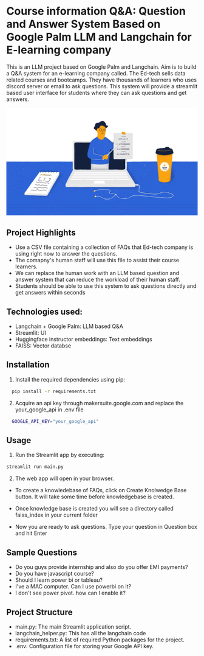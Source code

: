 
# Course information Q&A: Question and Answer System Based on Google Palm LLM and Langchain for E-learning company  

This is an LLM project based on Google Palm and Langchain. Aim is to build a Q&A system for an e-learning company called. The Ed-tech sells data related courses and bootcamps. They have thousands of learners who uses discord server or email to ask questions. This system will provide a streamlit based user interface for students where they can ask questions and get answers. 

![](ed-tech_banner.png)

## Project Highlights

- Use a CSV file containing a collection of FAQs that Ed-tech company is using right now to answer the questions. 
- The comapny's human staff will use this file to assist their course learners.
- We can replace the human work with an LLM based question and answer system that can reduce the workload of their human staff.
- Students should be able to use this system to ask questions directly and get answers within seconds

## Technologies used:
  - Langchain + Google Palm: LLM based Q&A
  - Streamlit: UI
  - Huggingface instructor embeddings: Text embeddings
  - FAISS: Vector databse

## Installation
1. Install the required dependencies using pip:

```bash
  pip install -r requirements.txt
```
2. Acquire an api key through makersuite.google.com and replace the your_google_api in .env file

```bash
  GOOGLE_API_KEY="your_google_api"
```
## Usage

1. Run the Streamlit app by executing:
```bash
streamlit run main.py

```

2. The web app will open in your browser.

- To create a knowledebase of FAQs, click on Create Knolwedge Base button. It will take some time before knowledgebase is created.

- Once knowledge base is created you will see a directory called faiss_index in your current folder

- Now you are ready to ask questions. Type your question in Question box and hit Enter

## Sample Questions
  - Do you guys provide internship and also do you offer EMI payments?
  - Do you have javascript course?
  - Should I learn power bi or tableau?
  - I've a MAC computer. Can I use powerbi on it?
  - I don't see power pivot. how can I enable it?

## Project Structure

- main.py: The main Streamlit application script.
- langchain_helper.py: This has all the langchain code
- requirements.txt: A list of required Python packages for the project.
- .env: Configuration file for storing your Google API key.